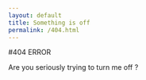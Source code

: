 ```yaml
---
layout: default
title: Something is off
permalink: /404.html
---
```


#404 ERROR

Are you seriously trying to turn me off ? 


